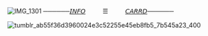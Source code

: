 ![IMG_1301](https://github.com/user-attachments/assets/3414d564-8e1c-4ee2-91a1-f83b3cea8ff0)
──────[𝘐𝘕𝘍𝘖](https://t.me/autopsykiss)ㅤㅤㅤ☰ㅤㅤㅤ[𝘊𝘈𝘙𝘙𝘋](https://mothereater.carrd.co)──────

![tumblr_ab55f36d3960024e3c52255e45eb8fb5_7b545a23_400](https://github.com/user-attachments/assets/70291175-6a08-4665-8c43-da1a05591d12)

